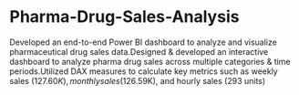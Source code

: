 # Pharma-Drug-Sales-Analysis
Developed an end-to-end Power BI dashboard to analyze and visualize pharmaceutical drug sales data.Designed &amp; developed an interactive dashboard to analyze pharma drug sales across multiple categories &amp; time periods.Utilized DAX measures to calculate key metrics such as weekly sales ($127.60K), monthly sales ($126.59K), and hourly sales (293 units)
